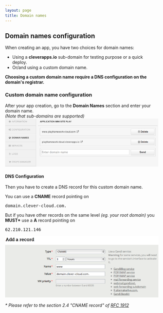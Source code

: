 ```yaml
---
layout: page
title: Domain names
---
```

## Domain names configuration

When creating an app, you have two choices for domain names:
* Using a **cleverapps.io** sub-domain for testing purpose or a quick deploy.
* Or/and using a custom domain name.

**Choosing a custom domain name require a DNS configuration on the domain's registrar.**

### Custom domain name configuration

After your app creation, go to the **Domain Names** section and enter your domain name. <br/>*(Note that sub-domains are supported)*<img  src="/img/domain1.png">

#### DNS Configuration

Then you have to create a DNS record for this custom domain name.

You can use a **CNAME** record pointing on <pre>domain.clever-cloud.com.</pre>

But if you have other records on the same level *(eg. your root domain)* you **MUST\*** use a **A** record pointing on <pre>62.210.121.146</pre>

<img  src="/img/domain2.png">

*\* Please refer to the section 2.4 "CNAME record" of <a href="http://tools.ietf.org/html/rfc1912">RFC 1912</a>*
